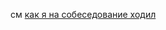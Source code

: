 cм [как я на собеседование ходил](https://github.com/askazakov/notes/blob/main/как%20я%20на%20собеседование%20ходил%202020-03-23.md)
